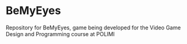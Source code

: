 # BeMyEyes
Repository for BeMyEyes, game being developed for the Video Game Design and Programming course at POLIMI 
